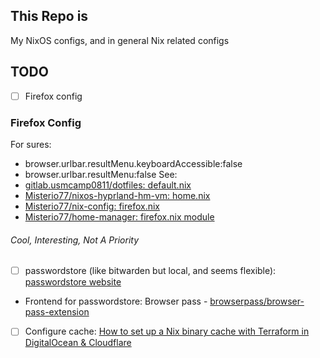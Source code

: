 ## This Repo is
My NixOS configs, and in general Nix related configs

## TODO
- [ ] Firefox config

### Firefox Config
For sures:
 - browser.urlbar.resultMenu.keyboardAccessible:false
 - browser.urlbar.resultMenu:false
See:
 - [gitlab.usmcamp0811/dotfiles: default.nix](https://gitlab.com/usmcamp0811/dotfiles/-/blob/fb584a888680ff909319efdcbf33d863d0c00eaa/modules/home/apps/firefox/default.nix)
 - [Misterio77/nixos-hyprland-hm-vm: home.nix](https://github.com/Misterio77/nixos-hyprland-hm-vm/blob/8b8283bb4562f9336cf23492ec5df2e79500efab/home.nix#L8)
 - [Misterio77/nix-config: firefox.nix](https://github.com/Misterio77/nix-config/blob/07ecc5286561910b9604014a26c24517bf583242/home/gabriel/features/desktop/common/firefox.nix#L7)
 - [Misterio77/home-manager: firefox.nix module](https://github.com/Misterio77/home-manager/blob/1c2c5e4cabba4c43504ef0f8cc3f3dfa284e2dbb/modules/programs/firefox.nix#L17)

###### Cool, Interesting, Not A Priority
- [ ] passwordstore (like bitwarden but local, and seems flexible): [passwordstore website](https://www.passwordstore.org/)
 - Frontend for passwordstore: Browser pass - [browserpass/browser-pass-extension](https://github.com/browserpass/browserpass-extension?tab=readme-ov-file#installation)
- [ ] Configure cache: [How to set up a Nix binary cache with Terraform in DigitalOcean & Cloudflare](https://aldoborrero.com/posts/2022/11/25/how-to-set-up-a-nix-binary-cache-with-terraform-in-digitalocean--cloudflare/)
